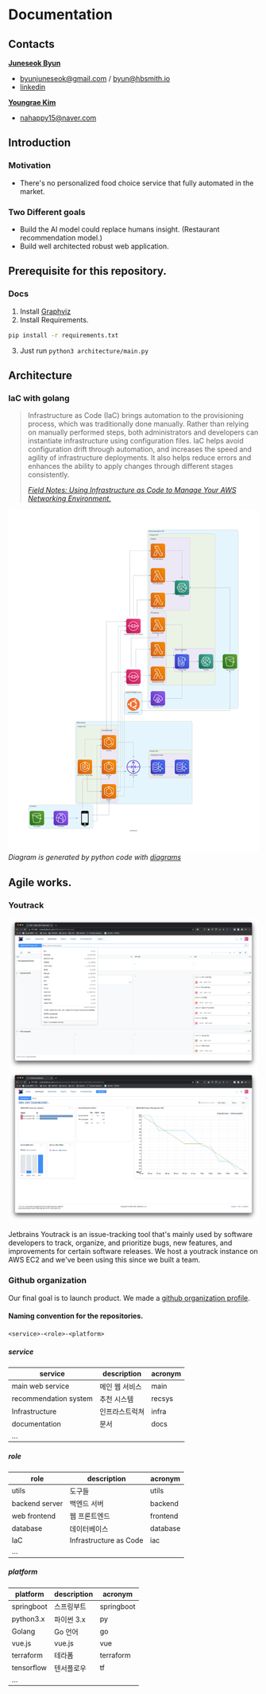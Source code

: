 # Documentation

## Contacts

[**Juneseok Byun**](https://github.com/byunjuneseok)
- byunjuneseok@gmail.com / byun@hbsmith.io
- [linkedin](https://www.linkedin.com/in/byunjuneseok/)

[**Youngrae Kim**](http://github.com/youngraekimm)
- nahappy15@naver.com


## Introduction
### Motivation
- There's no personalized food choice service that fully automated in the market.

### Two Different goals
- Build the AI model could replace humans insight. (Restaurant recommendation model.)
- Build well architected robust web application.


## Prerequisite for this repository.
### Docs
1. Install [Graphviz](https://www.graphviz.org/download/)
2. Install Requirements.

```bash
pip install -r requirements.txt
```

3. Just run `python3 architecture/main.py`

## Architecture


### IaC with golang
> Infrastructure as Code (IaC) brings automation to the provisioning process, which was traditionally done manually. Rather than relying on manually performed steps, both administrators and developers can instantiate infrastructure using configuration files. IaC helps avoid configuration drift through automation, and increases the speed and agility of infrastructure deployments. It also helps reduce errors and enhances the ability to apply changes through different stages consistently.
> 
> [*Field Notes: Using Infrastructure as Code to Manage Your AWS Networking Environment.*](https://aws.amazon.com/ko/blogs/architecture/field-notes-using-infrastructure-as-code-to-manage-your-aws-networking-environment/)


![Architecture](architecture/architecture.png)
*Diagram is generated by python code with [diagrams](https://diagrams.mingrammer.com/)*


## Agile works.
### Youtrack
![screenshot - youtrack](./assets/youtrack1.png)
![screenshot - youtrack](./assets/youtrack2.png)

Jetbrains Youtrack is an issue-tracking tool that's mainly used by software developers to track, organize, and prioritize bugs, new features, and improvements for certain software releases. We host a youtrack instance on AWS EC2 and we've been using this since we built a team.

### Github organization

Our final goal is to launch product. We made a [github organization profile](https://github.com/AgileGradDev). 

#### Naming convention for the repositories.

```
<service>-<role>-<platform>
```

##### service

| service | description | acronym |
| --- | --- | --- |
| main web service | 메인 웹 서비스 | main |
| recommendation system | 추천 시스템 | recsys |
| Infrastructure | 인프라스트럭쳐 | infra |
| documentation | 문서 | docs |
| … |  |  |



##### role

| role | description | acronym |
| --- | --- | --- |
| utils | 도구들 | utils |
| backend server | 백엔드 서버 | backend |
| web frontend | 웹 프론트엔드 | frontend |
| database | 데이터베이스 | database |
| IaC | Infrastructure as Code | iac |
| … |  |  |



##### platform

| platform | description | acronym |
| --- | --- | --- |
| springboot | 스프링부트 | springboot |
| python3.x | 파이썬 3.x | py |
| Golang | Go 언어 | go |
| vue.js | vue.js | vue |
| terraform | 테라폼 | terraform |
| tensorflow | 텐서플로우 | tf |
| … |  |  |


